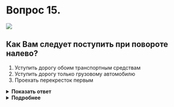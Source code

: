 # Вопрос 15.

![](https://s.drom.ru/i24228/pdd/tickets/2016/1543885044.jpg)

## Как Вам следует поступить при повороте налево?

1. Уступить дорогу обоим транспортным средствам
2. Уступить дорогу только грузовому автомобилю
3. Проехать перекресток первым

<details>
<summary><b>Показать ответ</b></summary>
Правильный ответ: 2
</details>
<details>
<summary><b>Подробнее</b></summary>
Перекрёсток нерегулируемый, неравнозначный. Преимущество имеют транспортные средства, находящиеся на главной дороге, которые между собой руководствуются «правилом правой руки». После проезжают перекрёсток транспортные средства, находящиеся на второстепенной дороге. Первым проезжает грузовик, Вы ему уступаете. Последним проедет легковой автомобиль.
(Пункты 13.3, 13.9, 13.12 ПДД)
</details>